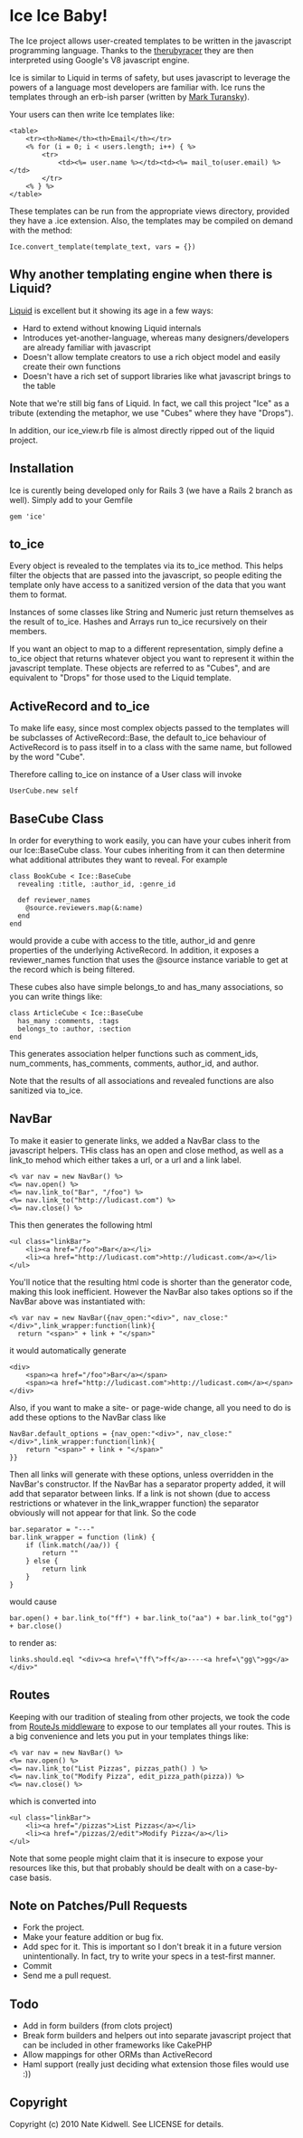 # Ice Ice Baby!

The Ice project allows user-created templates to be written in the javascript programming language.  Thanks to the [therubyracer](http://github.com/cowboyd/therubyracer) they are then interpreted using Google's V8 javascript engine.

Ice is similar to Liquid in terms of safety, but uses javascript to leverage the powers of a language most developers are familiar with.  Ice runs the templates through an erb-ish parser (written by [Mark Turansky](http://blog.markturansky.com/BetterJavascriptTemplates.html)). 

Your users can then write Ice templates like:

    <table>
        <tr><th>Name</th><th>Email</th></tr>
        <% for (i = 0; i < users.length; i++) { %>
            <tr>
                <td><%= user.name %></td><td><%= mail_to(user.email) %></td>
            </tr>
        <% } %>
    </table>

These templates can be run from the appropriate views directory, provided they have a .ice extension.  Also, the templates may be compiled on demand with the method:

    Ice.convert_template(template_text, vars = {})

## Why another templating engine when there is Liquid?

[Liquid](http://github.com/tobi/liquid) is excellent but it showing its age in a few ways:

* Hard to extend without knowing Liquid internals
* Introduces yet-another-language, whereas many designers/developers are already familiar with javascript
* Doesn't allow template creators to use a rich object model and easily create their own functions
* Doesn't have a rich set of support libraries like what javascript brings to the table

Note that we're still big fans of Liquid.  In fact, we call this project "Ice" as a tribute (extending the metaphor, we use "Cubes" where they have "Drops").

In addition, our ice_view.rb file is almost directly ripped out of the liquid project.

## Installation

Ice is curently being developed only for Rails 3 (we have a Rails 2 branch as well).  Simply add to your Gemfile

    gem 'ice'

## to_ice

Every object is revealed to the templates via its to_ice method.  This helps filter the objects that are passed into the javascript, so people editing the template only have access to a sanitized version of the data that you want them to format.

Instances of some classes like String and Numeric just return themselves as the result of to_ice.  Hashes and Arrays run to_ice recursively on their members.

If you want an object to map to a different representation, simply define a to_ice object that returns whatever object you want to represent it within the javascript template.  These objects are referred to as "Cubes", and are equivalent to "Drops" for those used to the Liquid template.

## ActiveRecord and to_ice

To make life easy, since most complex objects passed to the templates will be subclasses of ActiveRecord::Base, the default to_ice behaviour of ActiveRecord is to pass itself in to a class with the same name, but followed by the word "Cube".

Therefore calling to_ice on instance of a User class will invoke

    UserCube.new self

## BaseCube Class

In order for everything to work easily, you can have your cubes inherit from our Ice::BaseCube class.  Your cubes inheriting from it can then determine what additional attributes they want to reveal.  For example

    class BookCube < Ice::BaseCube
      revealing :title, :author_id, :genre_id

      def reviewer_names
        @source.reviewers.map(&:name)
      end
    end

would provide a cube with access to the title, author_id and genre properties of the underlying ActiveRecord.  In addition, it exposes a reviewer_names function that uses the @source instance variable to get at the record which is being filtered.

These cubes also have simple belongs_to and has_many associations, so you can write things like:

    class ArticleCube < Ice::BaseCube
      has_many :comments, :tags
      belongs_to :author, :section
    end

This generates association helper functions such as comment_ids, num_comments, has_comments, comments, author_id, and author.

Note that the results of all associations and revealed functions are also sanitized via to_ice.

## NavBar

To make it easier to generate links, we added a NavBar class to the javascript helpers.  THis class has an open and close method, as well as a link_to mehod which either takes a url, or a url and a link label.

    <% var nav = new NavBar() %>
    <%= nav.open() %>
    <%= nav.link_to("Bar", "/foo") %>
    <%= nav.link_to("http://ludicast.com") %>
    <%= nav.close() %>

This then generates the following html

    <ul class="linkBar">
        <li><a href="/foo">Bar</a></li>
        <li><a href="http://ludicast.com">http://ludicast.com</a></li>
    </ul>

You'll notice that the resulting html code is shorter than the generator code, making this look inefficient.  However the NavBar also takes options so if the NavBar above was instantiated with:

    <% var nav = new NavBar({nav_open:"<div>", nav_close:"</div>",link_wrapper:function(link){
      return "<span>" + link + "</span>"

it would automatically generate

    <div>
        <span><a href="/foo">Bar</a></span>
        <span><a href="http://ludicast.com">http://ludicast.com</a></span>
    </div>

Also, if you want to make a site- or page-wide change, all you need to do is add these options to the NavBar class like

    NavBar.default_options = {nav_open:"<div>", nav_close:"</div>",link_wrapper:function(link){
        return "<span>" + link + "</span>"
    }}

Then all links will generate with these options, unless overridden in the NavBar's constructor.  If the NavBar has a separator property added, it will add that separator between links.  If a link is not shown (due to access restrictions or whatever in the link_wrapper function) the separator obviously will not appear for that link.  So the code

    bar.separator = "---"
    bar.link_wrapper = function (link) {
        if (link.match(/aa/)) {
            return ""
        } else {
            return link
        }
    }

would cause 

    bar.open() + bar.link_to("ff") + bar.link_to("aa") + bar.link_to("gg") + bar.close()

to render as:

    links.should.eql "<div><a href=\"ff\">ff</a>----<a href=\"gg\">gg</a></div>"

## Routes

Keeping with our tradition of stealing from other projects, we took the code from [RouteJs middleware](http://coderack.org/users/kossnocorp/middlewares/88-routesjs) to expose to our templates all your routes.  This is a big convenience and lets you put in your templates things like:

    <% var nav = new NavBar() %>
    <%= nav.open() %>
    <%= nav.link_to("List Pizzas", pizzas_path() ) %>
    <%= nav.link_to("Modify Pizza", edit_pizza_path(pizza)) %>
    <%= nav.close() %>

which is converted into

    <ul class="linkBar">
        <li><a href="/pizzas">List Pizzas</a></li>
        <li><a href="/pizzas/2/edit">Modify Pizza</a></li>
    </ul>

Note that some people might claim that it is insecure to expose your resources like this, but that probably should be dealt with on a case-by-case basis.

## Note on Patches/Pull Requests

* Fork the project.
* Make your feature addition or bug fix.
* Add spec for it. This is important so I don't break it in a future version unintentionally.  In fact, try to write your specs in a test-first manner.
* Commit
* Send me a pull request.

## Todo

* Add in form builders (from clots project)
* Break form builders and helpers out into separate javascript project that can be included in other frameworks like CakePHP
* Allow mappings for other ORMs than ActiveRecord
* Haml support (really just deciding what extension those files would use :))

## Copyright

Copyright (c) 2010 Nate Kidwell. See LICENSE for details.